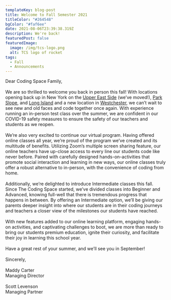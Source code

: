 ```yaml
---
templateKey: blog-post
title: Welcome to Fall Semester 2021
titleColor: "#264548"
bgColor: "#faf6ee"
date: 2021-08-06T23:39:38.319Z
description: We're back!
featuredPost: false
featuredImage:
  image: /img/tcs-logo.png
  alt: TCS logo of rocket
tags:
  - Fall
  - Announcements
---
```

Dear Coding Space Family,\
​\
We are so thrilled to welcome you back in person this fall! With locations opening back up in New York on the [Upper East Side](/locations/upper-east-side) (we’ve moved!), [Park Slope](/locations/park-slope), and [Long Island](/locations/long-island) and a new location in [Westchester](/locations/westchester), we can’t wait to see new and old faces and code together once again. With experience running an in-person test class over the summer, we are confident in our COVID-19 safety measures to ensure the safety of our teachers and students as we reopen.\
\
We’re also very excited to continue our virtual program. Having offered online classes all year, we’re proud of the program we’ve created and its multitude of benefits. Utilizing Zoom’s multiple screen sharing feature, our online teachers have up-close access to every line our students code like never before. Paired with carefully designed hands-on-activities that promote social interaction and learning in new ways, our online classes truly offer a robust alternative to in-person, with the convenience of coding from home.\
\
Additionally, we’re delighted to introduce Intermediate classes this fall. Since The Coding Space started, we’ve divided classes into Beginner and Advanced, knowing full-well that there is tremendous progress that happens in between. By offering an Intermediate option, we’ll be giving our parents deeper insight into where our students are in their coding journeys and teachers a closer view of the milestones our students have reached.\
\
With new features added to our online learning platform, engaging hands-on activities, and captivating challenges to boot, we are more than ready to bring our students premium education, ignite their curiosity, and facilitate their joy in learning this school year. \
\
Have a great rest of your summer, and we’ll see you in September!\
\
Sincerely, ​\
\
Maddy Carter\
Managing Director\
\
Scott Levenson​\
​Managing Partner
